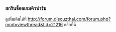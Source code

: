 ### สกรีนช็อตเกมคิวฟาร์ม ###

ดูเพิ่มเติมได้ที่
http://forum.discuzthai.com/forum.php?mod=viewthread&tid=21216
คลิกที่นี่